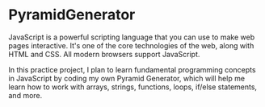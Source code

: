 # PyramidGenerator

JavaScript is a powerful scripting language that you can use to make web pages interactive. It's one of the core technologies of the web, along with HTML and CSS. All modern browsers support JavaScript.

In this practice project, I plan to learn fundamental programming concepts in JavaScript by coding my own Pyramid Generator, which will help me learn how to work with arrays, strings, functions, loops, if/else statements, and more.
